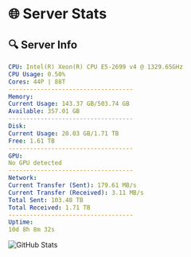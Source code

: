 # 🌐 Server Stats
## 🔍 Server Info
```yaml
CPU: Intel(R) Xeon(R) CPU E5-2699 v4 @ 1329.65GHz
CPU Usage: 0.50%
Cores: 44P | 88T
-----------------------------------
Memory:
Current Usage: 143.37 GB/503.74 GB
Available: 357.01 GB
-----------------------------------
Disk:
Current Usage: 20.03 GB/1.71 TB
Free: 1.61 TB
-----------------------------------
GPU:
No GPU detected
-----------------------------------
Network:
Current Transfer (Sent): 179.61 MB/s
Current Transfer (Received): 3.11 MB/s
Total Sent: 103.48 TB
Total Received: 1.71 TB
-----------------------------------
Uptime:
10d 8h 8m 32s
```
![GitHub Stats](https://img.shields.io/badge/Updated-2025-02-18_06:51:50-blue)